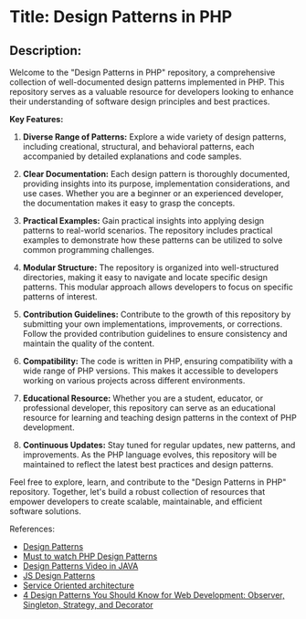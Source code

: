 # Title: Design Patterns in PHP

## Description:

Welcome to the "Design Patterns in PHP" repository, a comprehensive collection of well-documented design patterns implemented in PHP. This repository serves as a valuable resource for developers looking to enhance their understanding of software design principles and best practices.

**Key Features:**

1. **Diverse Range of Patterns:**
   Explore a wide variety of design patterns, including creational, structural, and behavioral patterns, each accompanied by detailed explanations and code samples.

2. **Clear Documentation:**
   Each design pattern is thoroughly documented, providing insights into its purpose, implementation considerations, and use cases. Whether you are a beginner or an experienced developer, the documentation makes it easy to grasp the concepts.

3. **Practical Examples:**
   Gain practical insights into applying design patterns to real-world scenarios. The repository includes practical examples to demonstrate how these patterns can be utilized to solve common programming challenges.

4. **Modular Structure:**
   The repository is organized into well-structured directories, making it easy to navigate and locate specific design patterns. This modular approach allows developers to focus on specific patterns of interest.

5. **Contribution Guidelines:**
   Contribute to the growth of this repository by submitting your own implementations, improvements, or corrections. Follow the provided contribution guidelines to ensure consistency and maintain the quality of the content.

6. **Compatibility:**
   The code is written in PHP, ensuring compatibility with a wide range of PHP versions. This makes it accessible to developers working on various projects across different environments.

7. **Educational Resource:**
   Whether you are a student, educator, or professional developer, this repository can serve as an educational resource for learning and teaching design patterns in the context of PHP development.

8. **Continuous Updates:**
   Stay tuned for regular updates, new patterns, and improvements. As the PHP language evolves, this repository will be maintained to reflect the latest best practices and design patterns.

Feel free to explore, learn, and contribute to the "Design Patterns in PHP" repository. Together, let's build a robust collection of resources that empower developers to create scalable, maintainable, and efficient software solutions.

References:
- [Design Patterns](https://refactoring.guru/design-patterns/php)
- [Must to watch PHP Design Patterns](https://www.youtube.com/playlist?list=PLL4sNmZle1wAg3rX2V0tdllT15T6j5mvz)
- [Design Patterns Video in JAVA](https://youtu.be/_Ac7CTHOFMg?si=EZ4utb1d54izpCru)
- [JS Design Patterns](https://dev.to/topefasasi/js-design-patterns-a-comprehensive-guide-h3m?ref=dailydev)
- [Service Oriented architecture](https://www.geeksforgeeks.org/service-oriented-architecture)
- [4 Design Patterns You Should Know for Web Development: Observer, Singleton, Strategy, and Decorator](https://www.freecodecamp.org/news/4-design-patterns-to-use-in-web-development/)